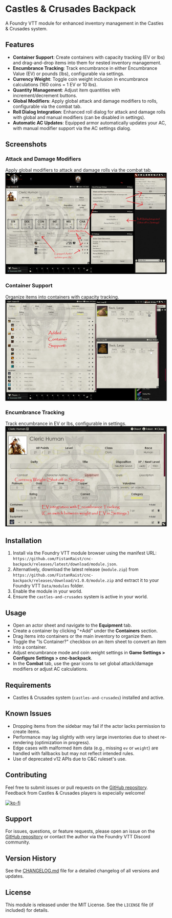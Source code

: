 # Castles & Crusades Backpack

A Foundry VTT module for enhanced inventory management in the Castles & Crusades system.

## Features
- **Container Support**: Create containers with capacity tracking (EV or lbs) and drag-and-drop items into them for nested inventory management.
- **Encumbrance Tracking**: Track encumbrance in either Encumbrance Value (EV) or pounds (lbs), configurable via settings.
- **Currency Weight**: Toggle coin weight inclusion in encumbrance calculations (160 coins = 1 EV or 10 lbs).
- **Quantity Management**: Adjust item quantities with increment/decrement buttons.
- **Global Modifiers**: Apply global attack and damage modifiers to rolls, configurable via the combat tab.
- **Roll Dialog Integration**: Enhanced roll dialog for attack and damage rolls with global and manual modifiers (can be disabled in settings).
- **Automatic AC Updates**: Equipped armor automatically updates your AC, with manual modifier support via the AC settings dialog.

## Screenshots

### Attack and Damage Modifiers
Apply global modifiers to attack and damage rolls via the combat tab.
![Attack and Damage Modifiers](./assets/attack-damage-demo.jpg)

### Container Support
Organize items into containers with capacity tracking.
![Container Support](./assets/container-demo.jpg)

### Encumbrance Tracking
Track encumbrance in EV or lbs, configurable in settings.
![EV and Weight Tracking](./assets/EV-weight-demo.jpg)

## Installation
1. Install via the Foundry VTT module browser using the manifest URL: `https://github.com/FistanRaist/cnc-backpack/releases/latest/download/module.json`.
2. Alternatively, download the latest release (`module.zip`) from `https://github.com/FistanRaist/cnc-backpack/releases/download/v1.0.0/module.zip` and extract it to your Foundry VTT `Data/modules` folder.
3. Enable the module in your world.
4. Ensure the `castles-and-crusades` system is active in your world.

## Usage
- Open an actor sheet and navigate to the **Equipment** tab.
- Create a container by clicking "+Add" under the **Containers** section.
- Drag items into containers or the main inventory to organize them.
- Toggle the "Is Container?" checkbox on an item sheet to convert an item into a container.
- Adjust encumbrance mode and coin weight settings in **Game Settings > Configure Settings > cnc-backpack**.
- In the **Combat** tab, use the gear icons to set global attack/damage modifiers or adjust AC calculations.

## Requirements
- Castles & Crusades system (`castles-and-crusades`) installed and active.

## Known Issues
- Dropping items from the sidebar may fail if the actor lacks permission to create items.
- Performance may lag slightly with very large inventories due to sheet re-rendering (optimization in progress).
- Edge cases with malformed item data (e.g., missing `ev` or `weight`) are handled with fallbacks but may not reflect intended rules.
- Use of deprecated v12 APIs due to C&C ruleset's use.

## Contributing
Feel free to submit issues or pull requests on the [GitHub repository](https://github.com/FistanRaist/cnc-backpack). Feedback from Castles & Crusades players is especially welcome!

[![ko-fi](https://ko-fi.com/img/githubbutton_sm.svg)](https://ko-fi.com/G2G71CMBSL)

## Support
For issues, questions, or feature requests, please open an issue on the [GitHub repository](https://github.com/FistanRaist/cnc-backpack/issues) or contact the author via the Foundry VTT Discord community.

## Version History
See the [CHANGELOG.md](CHANGELOG.md) file for a detailed changelog of all versions and updates.

## License
This module is released under the MIT License. See the `LICENSE` file (if included) for details.